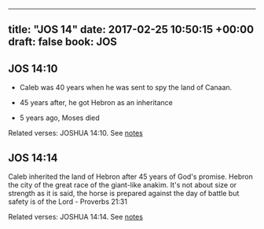 
---
title: "JOS 14"
date: 2017-02-25 10:50:15 +00:00
draft: false
book: JOS
---

## JOS 14:10

- Caleb was 40 years when he was sent to spy the land of Canaan.

- 45 years after, he got Hebron as an inheritance 
- 5 years ago, Moses died

Related verses: JOSHUA 14:10. See [notes](https://my.bible.com/notes/2578354566320612227)


## JOS 14:14

Caleb inherited the land of Hebron after 45 years of God's promise. Hebron the city of the great race of the giant-like anakim. It's not about size or strength as it is said, the horse is prepared against the day of battle but safety is of the Lord - Proverbs 21:31

Related verses: JOSHUA 14:14. See [notes](https://my.bible.com/notes/2573746191007998177)

